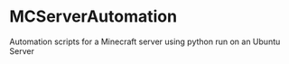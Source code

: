# MCServerAutomation
Automation scripts for a Minecraft server using python run on an Ubuntu Server
